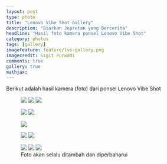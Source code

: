 ```yaml
---
layout: post
type: photo
title: "Lenovo Vibe Shot Gallery"
description: "Biarkan Jepretan yang Bercerita"
headline: "Hasil foto kamera ponsel Lenovo Vibe Shot"
category: photos
tags: [gallery]
imagefeature: feature/lvs-gallery.png
imagecredit: Sigit Purwadi
comments: true
gallery: true
mathjax: 
---
```

Berikut adalah hasil kamera (foto) dari ponsel Lenovo Vibe Shot

<figure class="third">
	<a href="{{ site.url }}/images/gallery1/ph oto (4).jpg"><img src="{{ site.url }}/images/gallery1/ph oto (3).jpg"></a>
	<a href="{{ site.url }}/images/gallery1/ph oto (18).jpg"><img src="{{ site.url }}/images/gallery1/ph oto (17).jpg"></a>
	<a href="{{ site.url }}/images/gallery1/ph oto (10).jpg"><img src="{{ site.url }}/images/gallery1/pho to (9).jpg"></a>
</figure>
<figure class="half">
	<a href="{{ site.url }}/images/LVS/2.jpeg"><img src="{{ site.url }}/images/LVS/2.jpeg"></a>
	<a href="{{ site.url }}/images/LVS/3.png"><img src="{{ site.url }}/images/LVS/3.png"></a>
</figure>
<figure>
	<a href="{{ site.url }}/images/LVS/1.png"><img src="{{ site.url }}/images/LVS/1.png"></a>
</figure>
<figure class="half">
	<a href="{{ site.url }}/images/LVS/4.png"><img src="{{ site.url }}/images/LVS/4.png"></a>
	<a href="{{ site.url }}/images/LVS/5.png"><img src="{{ site.url }}/images/LVS/5.png"></a>
</figure>
<figure class="third">
	<a href="{{ site.url }}/images/gallery1/ph oto (22).jpg"><img src="{{ site.url }}/images/gallery1/ph oto (21).jpg"></a>
	<a href="{{ site.url }}/images/gallery1/ph oto (24).jpg"><img src="{{ site.url }}/images/gallery1/ph oto (23).jpg"></a>
	<a href="{{ site.url }}/images/gallery1/ph oto (74).jpg"><img src="{{ site.url }}/images/gallery1/ph oto (73).jpg"></a>
	<figcaption>Foto akan selalu ditambah dan diperbaharui</figcaption>
</figure>